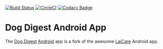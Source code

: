 [![Build Status](https://travis-ci.org/Crazy-Marvin/Dog-Digest-Android.svg?branch=master)](https://travis-ci.org/Crazy-Marvin/Dog-Digest-Android)
[![CircleCI](https://circleci.com/gh/Crazy-Marvin/Dog-Digest-Android.svg?style=svg)](https://circleci.com/gh/Crazy-Marvin/Dog-Digest-Android)
[![Codacy Badge](https://api.codacy.com/project/badge/Grade/ed52bf8342af44569d53751b548d20e1)](https://www.codacy.com/app/CrazyMarvin/Dog-Digest-Android?utm_source=github.com&amp;utm_medium=referral&amp;utm_content=Crazy-Marvin/Dog-Digest-Android&amp;utm_campaign=Badge_Grade)

# Dog Digest Android App

The [Dog Digest](https://poopjournal.rocks/DogDigest/) [Android](https://www.android.com/) app is a fork of the awesome [LaiCare](https://gitlab.com/LaiCare/laicare) Android app.
